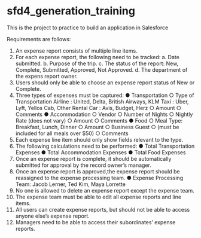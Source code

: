 # sfd4_generation_training
This is the project to practice to build an application in Salesforce

Requirements are follows:
1. An expense report consists of multiple line items.
2. For each expense report, the following need to be tracked:
    a. Date submitted.
    b. Purpose of the trip.
    c. The status of the report: New, Complete, Submitted, Approved, Not Approved.
    d. The department of the expens report owner.
3. Users should only be able to choose an expense report status of New or Complete.
4. Three types of expenses must be captured:
    ● Transportation
      ○ Type of Transportation
          Airline    : United, Delta, British Airways, KLM
          Taxi       : Uber, Lyft, Yellos Cab, Other
          Rental Car : Avis, Budget, Herz
      ○ Amount
      ○ Comments
    ● Accommodation
      ○ Vendor
      ○ Number of Nights
      ○ Nightly Rate (does not vary)
      ○ Amount
      ○ Comments
   ●  Food
      ○ Meal Type: Breakfast, Lunch, Dinner
      ○ Amount
      ○ Business Guest
      ○ (must be included for all meals over $50)
      ○ Comments
5. Each expense line item should only show fields relevant to the type.
6. The following calculations need to be performed:
  ● Total Transportation Expenses
  ● Total Accommodation Expenses
  ● Total Food Expenses
7. Once an expense report is complete, it should be automatically submitted for approval by the record owner’s manager.
8. Once an expense report is approved,the expense report should be reassigned to the expense processing team.
  ● Expense Processing Team: Jacob Lerner, Ted Kim, Maya Lorrette
9. No one is allowed to delete an expense report except the expense team.
10. The expense team must be able to edit all expense reports and line items.
11. All users can create expense reports, but should not be able to access anyone else’s expense report.
12. Managers need to be able to access their subordinates’ expense reports.
  
  
  
  
  
  
